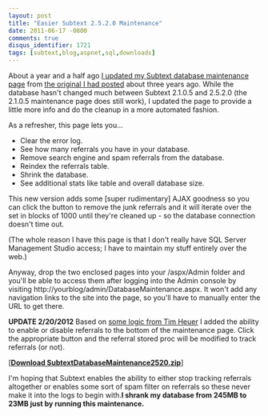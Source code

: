 ```yaml
---
layout: post
title: "Easier Subtext 2.5.2.0 Maintenance"
date: 2011-06-17 -0800
comments: true
disqus_identifier: 1721
tags: [subtext,blog,aspnet,sql,downloads]
---
```

About a year and a half ago [I updated my Subtext database maintenance
page](/archive/2009/12/10/easier-subtext-2.1.0.5-maintenance.aspx) from
[the original I had
posted](/archive/2008/12/05/easier-subtext-1.9.5b-database-maintenance.aspx)
about three years ago. While the database hasn't changed much between
Subtext 2.1.0.5 and 2.5.2.0 (the 2.1.0.5 maintenance page does still
work), I updated the page to provide a little more info and do the
cleanup in a more automated fashion.

As a refresher, this page lets you...

-   Clear the error log.
-   See how many referrals you have in your database.
-   Remove search engine and spam referrals from the database.
-   Reindex the referrals table.
-   Shrink the database.
-   See additional stats like table and overall database size.

This new version adds some [super rudimentary] AJAX goodness so you can
click the button to remove the junk referrals and it will iterate over
the set in blocks of 1000 until they're cleaned up - so the database
connection doesn't time out.

(The whole reason I have this page is that I don't really have SQL
Server Management Studio access; I have to maintain my stuff entirely
over the web.)

Anyway, drop the two enclosed pages into your /aspx/Admin folder and
you'll be able to access them after logging into the Admin console by
visiting http://yourblog/admin/DatabaseMaintenance.aspx. It won't add
any navigation links to the site into the page, so you'll have to
manually enter the URL to get there.

**UPDATE 2/20/2012** Based on [some logic from Tim
Heuer](http://timheuer.com/blog/archive/2012/02/20/reducing-unnecessary-referral-logging-in-subtext.aspx)
I added the ability to enable or disable referrals to the bottom of the
maintenance page. Click the appropriate button and the referral stored
proc will be modified to track referrals (or not).

[[**Download
SubtextDatabaseMaintenance2520.zip**](https://gist.github.com/tillig/73b0d5c676189f9d70dce65ba44ca9d1/archive/b4d6f940d0375245288c8b53dd50636d78d05463.zip)]

I'm hoping that Subtext enables the ability to either stop tracking
referrals altogether or enables some sort of spam filter on referrals so
these never make it into the logs to begin with.**I shrank my database
from 245MB to 23MB just by running this maintenance.**

